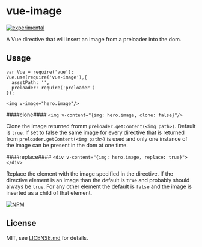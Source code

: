 # vue-image

[![experimental](http://badges.github.io/stability-badges/dist/experimental.svg)](http://github.com/badges/stability-badges)

A Vue directive that will insert an image from a preloader into the dom.

## Usage


```
var Vue = require('vue');
Vue.use(require('vue-image'),{
  assetPath: '',
  preloader: require('preloader')
});
```
  
`<img v-image="hero.image"/>`

####clone####
```<img v-content="{img: hero.image, clone: false}"/>```

Clone the image returned fromm `preloader.getContent(<img path>)`. Default is `true`. If set to false the same image for every directive that is returned from `preloader.getContent(<img path>)` is used and only one instance of the image can be present in the dom at one time.


####replace####
```<div v-content="{img: hero.image, replace: true}"></div>```

Replace the element with the image specified in the directive. If the directive element is an image than the default is `true` and probably should always be `true`. For any other element the default is `false` and the image is inserted as a child of that element.

[![NPM](https://nodei.co/npm/vue-image.png)](https://www.npmjs.com/package/vue-image)

## License

MIT, see [LICENSE.md](http://github.com/jam3/vue-image/blob/master/LICENSE.md) for details.
